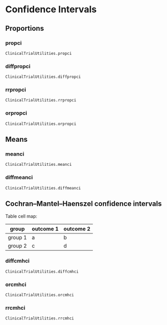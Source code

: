 # Confidence Intervals

## Proportions

### propci
```@docs
ClinicalTrialUtilities.propci
```

### diffpropci
```@docs
ClinicalTrialUtilities.diffpropci
```

### rrpropci
```@docs
ClinicalTrialUtilities.rrpropci
```

### orpropci
```@docs
ClinicalTrialUtilities.orpropci
```

## Means

### meanci
```@docs
ClinicalTrialUtilities.meanci
```

### diffmeanci
```@docs
ClinicalTrialUtilities.diffmeanci
```

## Cochran–Mantel–Haenszel confidence intervals

Table cell map:


| group   | outcome 1 | outcome 2 |
|---------|-----------|-----------|
| group 1 |     a     |     b     |
| group 2 |     c     |     d     |


### diffcmhci
```@docs
ClinicalTrialUtilities.diffcmhci
```

### orcmhci
```@docs
ClinicalTrialUtilities.orcmhci
```

### rrcmhci
```@docs
ClinicalTrialUtilities.rrcmhci
```
